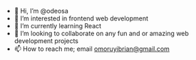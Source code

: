 - 👋 Hi, I’m @odeosa
- 👀 I’m interested in frontend web development
- 🌱 I’m currently learning React
- 💞️ I’m looking to collaborate on any fun and or amazing web development projects
- 📫 How to reach me; email omoruyibrian@gmail.com

<!---
odeosa/odeosa is a ✨ special ✨ repository because its `README.md` (this file) appears on your GitHub profile.
You can click the Preview link to take a look at your changes.
--->
